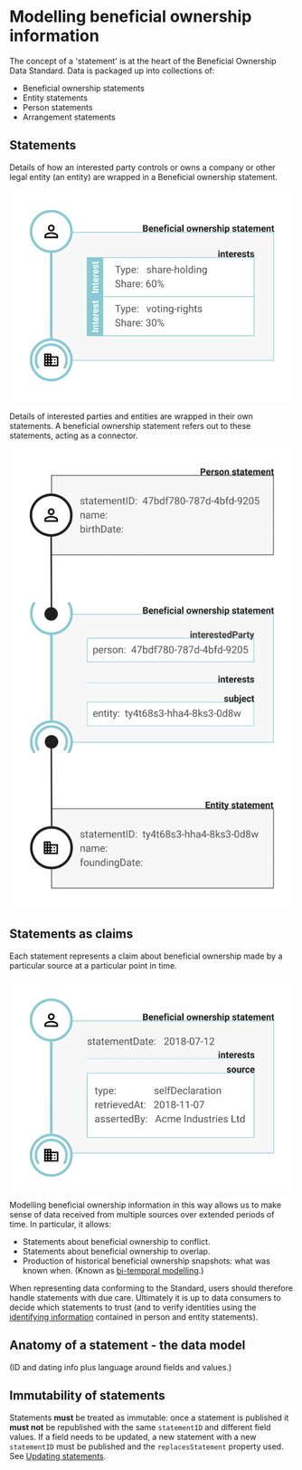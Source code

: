 Modelling beneficial ownership information
==========================================

The concept of a 'statement' is at the heart of the Beneficial Ownership Data Standard. Data is packaged up into collections of:

* Beneficial ownership statements
* Entity statements
* Person statements
* Arrangement statements

## Statements

Details of how an interested party controls or owns a company or other legal entity (an entity) are wrapped in a Beneficial ownership statement.

![A Beneficial ownership statement block containing two 'interests': one a 60% share-holding interest, the other a 30% voting-rights interest](_assets/data-schema-model-1.svg)

Details of interested parties and entities are wrapped in their own statements. A beneficial ownership statement refers out to these statements, acting as a connector.

![A Beneficial ownership statement block containing two 'interests': one a 60% share-holding interest, the other a 30% voting-rights interest](_assets/data-schema-model-2.svg)



## Statements as claims

Each statement represents a claim about beneficial ownership made by a particular source at a particular point in time.

![A Beneficial ownership statement block containing a source block with type-selfDeclaration, retrievedAt date of 2018-11-07 and assertedBy value of Acme Industries Ltd. Statement also has statementDate of 2018-07-12](_assets/data-schema-model-3.svg)

Modelling beneficial ownership information in this way allows us to make sense of data received from multiple sources over extended periods of time. In particular, it allows:

* Statements about beneficial ownership to conflict.
* Statements about beneficial ownership to overlap.
* Production of historical beneficial ownership snapshots: what was known when. (Known as [bi-temporal modelling](https://en.wikipedia.org/wiki/Bitemporal_Modeling).)

When representing data conforming to the Standard, users should therefore handle statements with due care. Ultimately it is up to data consumers to decide which statements to trust (and to verify identities using the [identifying information](identifiers.md) contained in person and entity statements).


## Anatomy of a statement - the data model

(ID and dating info plus language around fields and values.)


## Immutability of statements

Statements **must** be treated as immutable: once a statement is published it **must not** be republished with the same ```statementID``` and different field values. If a field needs to be updated, a new statement with a new ```statementID``` must be published and the ```replacesStatement``` property used. See [Updating statements](updating-statements.md).


